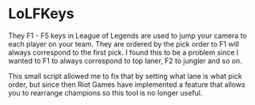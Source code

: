 # LoLFKeys

They F1 - F5 keys in League of Legends are used to jump your camera to each player on your team. They are ordered by the pick order to F1 will always correspond to the first pick. I found this to be a problem since I wanted to F1 to always correspond to top laner, F2 to jungler and so on.

This small script allowed me to fix that by setting what lane is what pick order, but since then Riot Games have implemented a feature that allows you to rearrange champions so this tool is no longer useful.
